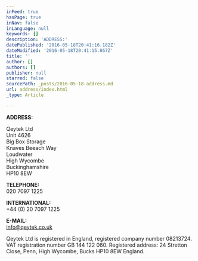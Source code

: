 ```yaml
---
inFeed: true
hasPage: true
inNav: false
inLanguage: null
keywords: []
description: 'ADDRESS:'
datePublished: '2016-05-18T20:41:16.182Z'
dateModified: '2016-05-18T20:41:15.867Z'
title: ''
author: []
authors: []
publisher: null
starred: false
sourcePath: _posts/2016-05-18-address.md
url: address/index.html
_type: Article

---
```

**ADDRESS:**

Qeytek Ltd  
Unit 4626  
Big Box Storage  
Knaves Beeach Way  
Loudwater  
High Wycombe  
Buckinghamshire  
HP10 8EW

**TELEPHONE:**  
020 7097 1225

**INTERNATIONAL:**  
+44 (0) 20 7097 1225

**E-MAIL:**  
[info@qeytek.co.uk][0]

Qeytek Ltd is registered in England, registered company number 08213724\. VAT registration number GB 144 122 060\. Registered address: 24 Stretton Close, Penn, High Wycombe, Bucks HP10 8EW England.

[0]: mailto:info@qeytek.co.uk